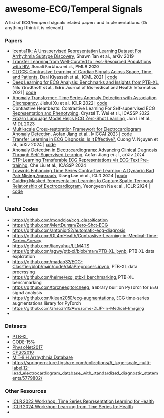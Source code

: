 # awesome-ECG/Temperal Signals
A list of ECG/temperal signals related papers and implementations. (Or anything I think it is relevant)

### Papers

- [Icentia11k: A Unsupervised Representation Learning Dataset For Arrhythmia Subtype Discovery](https://arxiv.org/abs/1910.09570), Shawn Tan et al., arXiv 2019
- [Transfer Learning from Well-Curated to Less-Resourced Populations with HIV](http://proceedings.mlr.press/v126/parbhoo20a/parbhoo20a.pdf), Sonali Parbhoo et al., PMLR 2020
- [CLOCS: Contrastive Learning of Cardiac Signals Across Space, Time, and Patients](https://arxiv.org/abs/2005.13249), Dani Kiyasseh et al., ICML 2021 | [code](https://github.com/danikiyasseh/CLOCS)
- [Deep Learning for ECG Analysis: Benchmarks and Insights from PTB-XL](https://ieeexplore.ieee.org/document/9190034), Nils Strodthoff et al., IEEE Journal of Biomedical and Health Informatics 2021 | [code](https://github.com/helme/ecg_ptbxl_benchmarking)
- [Anomaly Transformer: Time Series Anomaly Detection with Association Discrepancy](https://arxiv.org/abs/2110.02642), Jiehui Xu et al., ICLR 2022 | [code](https://github.com/thuml/Anomaly-Transformer)
- [Contrastive Heartbeats: Contrastive Learning For Self-supervised ECG Representation and Phenotyping](https://ieeexplore.ieee.org/document/9746887/), Crystal T. Wei et al., ICASSP 2022
- [Frozen Language Model Helps ECG Zero-Shot Learning](https://arxiv.org/abs/2303.12311), Jun Li et al., MIDL 2023
- [Multi-scale Cross-restoration Framework for Electrocardiogram Anomaly Detection](https://arxiv.org/abs/2308.01639), Aofan Jiang et al., MICCAI 2023 | [code](https://github.com/MediaBrain-SJTU/ECGAD)
- [Transfer Learning in ECG Diagnosis: Is It Effective?](https://arxiv.org/abs/2402.02021), Cuong V. Nguyen et al., arXiv 2024 | [code](https://github.com/cuongvng/transfer-learning-ecg-diagnosis)
- [Anomaly Detection in Electrocardiograms: Advancing Clinical Diagnosis Through Self-Supervised Learning](https://arxiv.org/abs/2404.04935), Aofan Jiang et al., arXiv 2024
- [ETP: Learning Transferable ECG Representations via ECG-Text Pre-training](https://arxiv.org/abs/2309.07145), Che Liu et al., ICASSP 2024
- [Towards Enhancing Time Series Contrastive Learning: A Dynamic Bad Pair Mining Approach](https://arxiv.org/abs/2302.03357), Xiang Lan et al., ICLR 2024 | [code](https://github.com/lanxiang1017/DynamicBadPairMining_ICLR24)
- [Guiding Masked Representation Learning to Capture Spatio-Temporal Relationship of Electrocardiogram](https://arxiv.org/abs/2402.09450), Yeongyeon Na et al., ICLR 2024 | [code](https://github.com/bakqui/ST-MEM)
-  

### Useful Codes
- https://github.com/mondejar/ecg-classification
- https://github.com/MertDuman/Zero-Shot-ECG
- https://github.com/antonior92/automatic-ecg-diagnosis
- https://github.com/DL4mHealth/Contrastive-Learning-in-Medical-Time-Series-Survey
- https://github.com/liaoyuhua/LLM4TS
- https://github.com/agwy/ptb-xl/blob/main/PTB-XL.ipynb, PTB-XL data exploration
- https://github.com/madao33/ECG-Classfier/blob/main/code/dataPreprocess.ipynb, PTB-XL data processing
- https://github.com/helme/ecg_ptbxl_benchmarking, PTB-XL benchmarking
- https://github.com/torcheeg/torcheeg, a library built on PyTorch for EEG signal analysis
- https://github.com/klean2050/ecg-augmentations, ECG time-series augmentations library for PyTorch
- https://github.com/zhaozh10/Awesome-CLIP-in-Medical-Imaging
- 

### Datasets
- [PTB-XL](https://physionet.org/content/ptb-xl/1.0.3/)
- [CODE-15%](https://zenodo.org/records/4916206)
- [PhysioNet2017](https://physionet.org/content/challenge-2017/1.0.0/)
- [CPSC2018](http://2018.icbeb.org/Challenge.html)
- [MIT-BIH Arrhythmia Database](https://physionet.org/content/mitdb/1.0.0/)
- https://springernature.figshare.com/collections/A_large-scale_multi-label_12-lead_electrocardiogram_database_with_standardized_diagnostic_statements/5779802/

### Other Resources
- [ICLR 2023 Workshop: Time Series Representation Learning for Health](https://iclr.cc/virtual/2023/workshop/12832)
- [ICLR 2024 Workshop: Learning from Time Series for Health](https://timeseriesforhealth.github.io/)
- 

